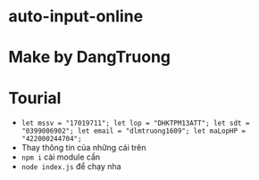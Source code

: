 # auto-input-online
# Make by DangTruong
# Tourial
- `let mssv = "17019711";
let lop = "DHKTPM13ATT";
let sdt = "0399006902";
let email = "dlmtruong1609";
let maLopHP = "422000244704";`
- Thay thông tin của những cái trên
- `npm i` cài module cần
- `node index.js` để chạy nha
